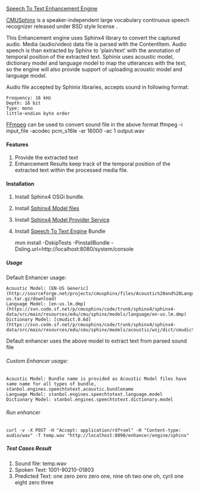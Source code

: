 <!--
   Licensed to the Apache Software Foundation (ASF) under one or more
   contributor license agreements.  See the NOTICE file distributed with
   this work for additional information regarding copyright ownership.
   The ASF licenses this file to You under the Apache License, Version 2.0
   (the "License"); you may not use this file except in compliance with
   the License.  You may obtain a copy of the License at

        http://www.apache.org/licenses/LICENSE-2.0

   Unless required by applicable law or agreed to in writing, software
   distributed under the License is distributed on an "AS IS" BASIS,
   WITHOUT WARRANTIES OR CONDITIONS OF ANY KIND, either express or implied.
   See the License for the specific language governing permissions and
   limitations under the License.
-->

[Speech To Text Enhancement Engine](https://issues.apache.org/jira/browse/STANBOL-1007)

[CMUSphinx](http://cmusphinx.sourceforge.net/wiki/) is a speaker-independent large vocabulary continuous speech recognizer released under BSD style license .

This Enhancement engine uses Sphinx4 library to convert the captured audio. Media (audio/video) data file is parsed with the ContentItem. Audio speech is than extracted by Sphinx to 'plain/text' with the annotation of temporal position of the extracted text. Sphinix uses acoustic model, dictionary model and language model to map the utterances with the text, so the engine will also provide support of uploading acoustic model and language model.

Audio file accepted by Sphinix libraries, accepts sound in following format:

    Frequency: 16 kHz 
    Depth: 16 bit
    Type: mono
    little-endian byte order

[FFmpeg](https://www.ffmpeg.org/) can be used to convert sound file in the above format
    ffmpeg -i input_file -acodec pcm_s16le -ar 16000 -ac 1 output.wav

#### Features
1.  Provide the extracted text
2.  Enhancement Results keep track of the temporal position of the extracted text within the processed media file.

#### Installation

1.  Install Sphinx4 OSGi bundle.
2.  Install [Sphinx4 Model files](https://github.com/sumansaurabh/Sphinx-Model)
3.  Install [Sphinx4 Model Provider Service](https://github.com/sumansaurabh/SphinxModelProvider) 
4.  Install [Speech To Text Engine](https://github.com/sumansaurabh/SpeechToTextEngine) Bundle 


    mvn install -DskipTests -PinstallBundle -Dsling.url=http://localhost:8080/system/console

##### Usage

Default Enhancer usage:

    Acoustic Model: [EN-US Generic](http://sourceforge.net/projects/cmusphinx/files/Acoustic%20and%20Language%20Models/US%20English%20Generic%20Acoustic%20Model/en-us.tar.gz/download)
    Language Model: [en-us.lm.dmp](https://svn.code.sf.net/p/cmusphinx/code/trunk/sphinx4/sphinx4-data/src/main/resources/edu/cmu/sphinx/models/language/en-us.lm.dmp)
    Dictionary Model: [cmudict.0.6d](https://svn.code.sf.net/p/cmusphinx/code/trunk/sphinx4/sphinx4-data/src/main/resources/edu/cmu/sphinx/models/acoustic/wsj/dict/cmudict.0.6d)

Default enhancer uses the above model to extract text from parsed sound file

###### Custom Enhancer usage:

    Acoustic Model: Bundle name is provided as Acoustic Model files have same name for all types of bundle, stanbol.engines.speechtotext.acoustic.bundlename
    Language Model: stanbol.engines.speechtotext.language.model
    Dictionary Model: stanbol.engines.speechtotext.dictionary.model

###### Run enhancer

    curl -v -X POST -H "Accept: application/rdf+xml" -H "Content-type: audio/wav" -T temp.wav "http://localhost:8090/enhancer/engine/sphinx"
    
##### Test Cases Result

1.  Sound file: temp.wav 
2.  Spoken Text: 1001-90210-01803
3.  Predicted Text: one zero zero zero one, nine oh two one oh, cyril one eight zero three






